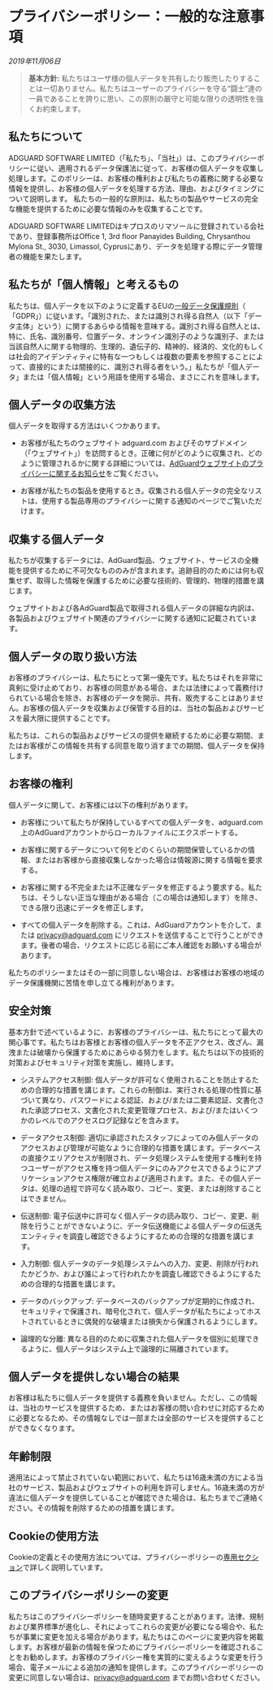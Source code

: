 # プライバシーポリシー：一般的な注意事項
*2019年11月06日*

> **基本方針:** 私たちはユーザ様の個人データを共有したり販売したりすることは一切ありません。私たちはユーザーのプライバシーを守る“闘士”達の一員であることを誇りに思い、この原則の厳守と可能な限りの透明性を強くお約束します。

## 私たちについて

ADGUARD SOFTWARE LIMITED（「私たち」、「当社」）は、このプライバシーポリシーに従い、適用されるデータ保護法に従って、お客様の個人データを収集し処理します。このポリシーは、お客様の権利および私たちの義務に関する必要な情報を提供し、お客様の個人データを処理する方法、理由、およびタイミングについて説明します。
私たちの一般的な原則は、私たちの製品やサービスの完全な機能を提供するために必要な情報のみを収集することです。

ADGUARD SOFTWARE LIMITEDはキプロスのリマソールに登録されている会社であり、登録事務所はOffice 1, 3rd floor Panayides Building, Chrysanthou Mylona St., 3030, Limassol, Cyprusにあり、データを処理する際にデータ管理者の機能を果たします。

## 私たちが「個人情報」と考えるもの

私たちは、個人データを以下のように定義するEUの[一般データ保護規則](http://eur-lex.europa.eu/legal-content/EN/TXT/PDF/?uri=CELEX:32016R0679&from=EN)（ 「GDPR」）に従います。「識別された、または識別され得る自然人（以下「データ主体」という）に関するあらゆる情報を意味する。識別され得る自然人とは、特に、氏名、識別番号、位置データ、オンライン識別子のような識別子、または当該自然人に関する物理的、生理的、遺伝子的、精神的、経済的、文化的もしくは社会的アイデンティティに特有な一つもしくは複数の要素を参照することによって、直接的にまたは間接的に、識別され得る者をいう。」私たちが「個人データ」または「個人情報」という用語を使用する場合、まさにこれを意味します。

## 個人データの収集方法

個人データを取得する方法はいくつかあります。

* お客様が私たちのウェブサイト adguard.com およびそのサブドメイン（「ウェブサイト」）を訪問するとき。正確に何がどのように収集され、どのように管理されるかに関する詳細については、[AdGuardウェブサイトのプライバシーに関するお知らせ](https://adguard.com/privacy/website.html)をご覧ください。

* お客様が私たちの製品を使用するとき。収集される個人データの完全なリストは、使用する製品専用のプライバシーに関する通知のページでご覧いただけます。

## 収集する個人データ

私たちが収集するデータには、AdGuard製品、ウェブサイト、サービスの全機能を提供するために不可欠なもののみが含まれます。追跡目的のためには何も収集せず、取得した情報を保護するために必要な技術的、管理的、物理的措置を講じます。

ウェブサイトおよび各AdGuard製品で取得される個人データの詳細な内訳は、各製品およびウェブサイト関連のプライバシーに関する通知に記載されています。

## 個人データの取り扱い方法

お客様のプライバシーは、私たちにとって第一優先です。私たちはそれを非常に真剣に受け止めており、お客様の同意がある場合、または法律によって義務付けられている場合を除き、お客様のデータを開示、共有、販売することはありません。お客様の個人データを収集および保管する目的は、当社の製品およびサービスを最大限に提供することです。

私たちは、これらの製品およびサービスの提供を継続するために必要な期間、またはお客様がこの情報を共有する同意を取り消すまでの期間、個人データを保持します。

## お客様の権利

個人データに関して、お客様には以下の権利があります。

* お客様について私たちが保持しているすべての個人データを、adguard.com 上のAdGuardアカウントからローカルファイルにエクスポートする。

* お客様に関するデータについて何をどのくらいの期間保管しているかの情報、またはお客様から直接収集しなかった場合は情報源に関する情報を要求する。

* お客様に関する不完全または不正確なデータを修正するよう要求する。私たちは、そうしない正当な理由がある場合（この場合は通知します）を除き、できる限り迅速にデータを修正します。

* すべての個人データを削除する。これは、AdGuardアカウントを介して、または privacy@adguard.com にリクエストを送信することで行うことができます。後者の場合、リクエストに応じる前にご本人確認をお願いする場合があります。

私たちのポリシーまたはその一部に同意しない場合は、お客様はお客様の地域のデータ保護機関に苦情を申し立てる権利があります。

## 安全対策

基本方針で述べているように、お客様のプライバシーは、私たちにとって最大の関心事です。私たちはお客様とお客様の個人データを不正アクセス、改ざん、漏洩または破壊から保護するためにあらゆる努力をします。私たちは以下の技術的対策およびセキュリティ対策を実施し、維持します。

* システムアクセス制御: 個人データが許可なく使用されることを防止するための合理的な措置を講じます。これらの制御は、実行される処理の性質に基づいて異なり、パスワードによる認証、および/または二要素認証、文書化された承認プロセス、文書化された変更管理プロセス、および/またはいくつかのレベルでのアクセスログ記録などを含みます。

* データアクセス制御: 適切に承認されたスタッフによってのみ個人データのアクセスおよび管理が可能なように合理的な措置を講じます。データベースの直接クエリアクセスが制限され、データ処理システムを使用する権利を持つユーザーがアクセス権を持つ個人データにのみアクセスできるようにアプリケーションアクセス権限が確立および適用されます。また、その個人データは、処理の過程で許可なく読み取り、コピー、変更、または削除することはできません。

* 伝送制御: 電子伝送中に許可なく個人データの読み取り、コピー、変更、削除を行うことができないように、データ伝送機能による個人データの伝送先エンティティを調査し確認できるようにするための合理的な措置を講じます。

* 入力制御: 個人データのデータ処理システムへの入力、変更、削除が行われたかどうか、および誰によって行われたかを調査し確認できるようにするための合理的な措置を講じます。

* データのバックアップ: データベースのバックアップが定期的に作成され、セキュリティで保護され、暗号化されて、個人データが私たちによってホストされているときに偶発的な破壊または損失から保護されるようにします。

* 論理的な分離: 異なる目的のために収集された個人データを個別に処理できるように、個人データはシステム上で論理的に隔離されています。

## 個人データを提供しない場合の結果

お客様は私たちに個人データを提供する義務を負いません。ただし、この情報は、当社のサービスを提供するため、またはお客様の問い合わせに対応するために必要となるため、その情報なしでは一部または全部のサービスを提供することができなくなります。

## 年齢制限

適用法によって禁止されていない範囲において、私たちは16歳未満の方による当社のサービス、製品およびウェブサイトの利用を許可しません。16歳未満の方が違法に個人データを提供していることが確認できた場合は、私たちまでご連絡ください。その情報を削除するための措置を講じます。

## Cookieの使用方法

Cookieの定義とその使用方法については、プライバシーポリシーの[専用セクション](https://adguard.com/privacy/website.html#anchor-1)で詳しく説明しています。

## このプライバシーポリシーの変更

私たちはこのプライバシーポリシーを随時変更することがあります。法律、規制および業界標準が進化し、それによってこれらの変更が必要になる場合や、私たちが事業に変更を加える場合があります。私たちはこのページに変更内容を掲載します。お客様が最新の情報を保つためにプライバシーポリシーを確認されることをお勧めします。お客様のプライバシー権を実質的に変えるような変更を行う場合、電子メールによる追加の通知を提供します。このプライバシーポリシーの変更に同意しない場合は、privacy@adguard.com までお問い合わせください。
